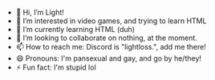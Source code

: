 - 👋 Hi, I’m Light!
- 👀 I’m interested in video games, and trying to learn HTML 
- 🌱 I’m currently learning HTML (duh)
- 💞️ I’m looking to collaborate on nothing, at the moment.
- 📫 How to reach me: Discord is "lightloss.", add me there!
- 😄 Pronouns: I'm pansexual and gay, and go by he/they!
- ⚡ Fun fact: I'm stupid lol

<!---
lightloss-real/lightloss-real is a ✨ special ✨ repository because its `README.md` (this file) appears on your GitHub profile.
You can click the Preview link to take a look at your changes.
--->
